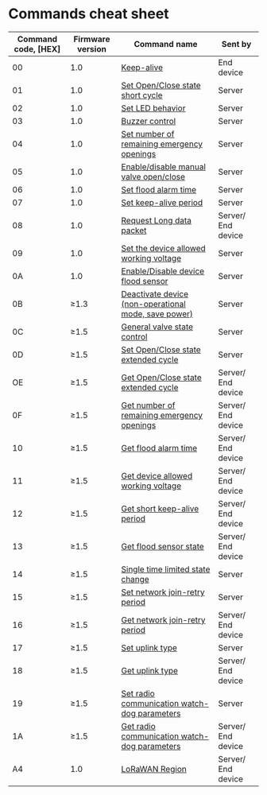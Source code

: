 # Commands cheat sheet

| **Command code, \[HEX]** | **Firmware version** | **Command name**                                                                                               | **Sent by**        |
| ------------------------ | -------------------- | -------------------------------------------------------------------------------------------------------------- | ------------------ |
| 00                       | 1.0                  | [​Keep-alive​](keep-alive.md)                                                                                  | End device         |
| 01                       | 1.0                  | [Set Open/Close state short cycle](valve-state-control.md#set)                                                 | Server             |
| 02                       | 1.0                  | [​Set LED behavior​](set-led-behavior.md)                                                                      | Server             |
| 03                       | 1.0                  | [​Buzzer control​](buzzer-control.md)                                                                          | Server             |
| 04                       | 1.0                  | [Set number of remaining emergency openings​](emergency-openings.md#set)                                       | Server             |
| 05                       | 1.0                  | [​Enable/disable manual valve open/close​](enable-disable-manual-valve-open-close.md)                          | Server             |
| 06                       | 1.0                  | [​Set flood alarm time​](flood-alarm-time.md)                                                                  | Server             |
| 07                       | 1.0                  | [​Set keep-alive period​](keep-alive-period.md)                                                                | Server             |
| 08                       | 1.0                  | [​Request Long data packet​](request-long-data-packet.md)                                                      | Server/ End device |
| 09                       | 1.0                  | [​Set the device allowed working voltage​](device-allowed-working-voltage.md)                                  | Server             |
| 0A                       | 1.0                  | [​Enable/Disable device flood sensor​](enable-disable-device-flood-sensor.md)                                  | Server             |
| 0B                       | ≥1.3                 | [​Deactivate device (non-operational mode, save power)​](deactivate-device-non-operational-mode-save-power.md) | Server             |
| 0C                       | ≥1.5                 | [General valve state control](valve-state-control.md#set-3)                                                    | Server             |
| 0D                       | ≥1.5                 | [Set Open/Close state extended cycle](valve-state-control.md#set-1)                                            | Server             |
| OE                       | ≥1.5                 | [Get Open/Close state extended cycle](valve-state-control.md#get)                                              | Server/ End device |
| 0F                       | ≥1.5                 | [Get number of remaining emergency openings](emergency-openings.md#get)                                        | Server/ End device |
| 10                       | ≥1.5                 | [Get flood alarm time](flood-alarm-time.md#get)                                                                | Server/ End device |
| 11                       | ≥1.5                 | [Get device allowed working voltage](device-allowed-working-voltage.md#get)                                    | Server/ End device |
| 12                       | ≥1.5                 | [Get short keep-alive period](keep-alive-period.md#get)                                                        | Server/ End device |
| 13                       | ≥1.5                 | [Get flood sensor state](enable-disable-device-flood-sensor.md#get)                                            | Server/ End device |
| 14                       | ≥1.5                 | [Single time limited state change](valve-state-control.md#set-2)                                               | Server             |
| 15                       | ≥1.5                 | [Set network join-retry period](network-related-settings.md#set)                                               | Server             |
| 16                       | ≥1.5                 | [Get network join-retry period](network-related-settings.md#get)                                               | Server/ End device |
| 17                       | ≥1.5                 | [Set uplink type](uplink-types.md#set)                                                                         | Server             |
| 18                       | ≥1.5                 | [Get uplink type](uplink-types.md#get)                                                                         | Server/ End device |
| 19                       | ≥1.5                 | [Set radio communication watch-dog parameters](network-related-settings.md#set-1)                              | Server             |
| 1A                       | ≥1.5                 | [Get radio communication watch-dog parameters](network-related-settings.md#get)                                | Server/ End device |
| A4                       | 1.0                  | [LoRaWAN Region](network-related-settings.md#lorawan-region)                                                   | Server/ End device |

